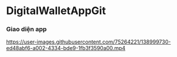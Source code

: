 # DigitalWalletAppGit

### Giao diện app

https://user-images.githubusercontent.com/75264221/138999730-ed48abf6-a002-4334-bde9-1fb3f3590a00.mp4

